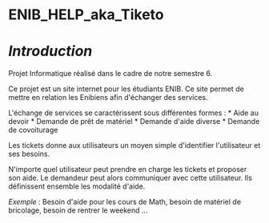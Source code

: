 # ENIB_HELP_aka_Tiketo

# *Introduction*

Projet Informatique réalisé dans le cadre de notre semestre 6.

Ce projet est un site internet pour les étudiants ENIB. Ce site permet de mettre en relation les Enibiens afin d'échanger des services.

L'échange de services se caractérissent sous différentes formes :
    * Aide au devoir
    * Demande de prêt de matériel
    * Demande d'aide diverse
    * Demande de covoiturage 

Les tickets donne aux utilisateurs un moyen simple d'identifier l'utilisateur et ses besoins.

N'importe quel utilisateur peut prendre en charge les tickets et proposer son aide. Le demandeur peut alors communiquer avec cette utilisateur.
Ils définissent ensemble les modalité d'aide.

*Exemple* : Besoin d'aide pour les cours de Math, besoin de matériel de bricolage, besoin de rentrer le weekend ... 


